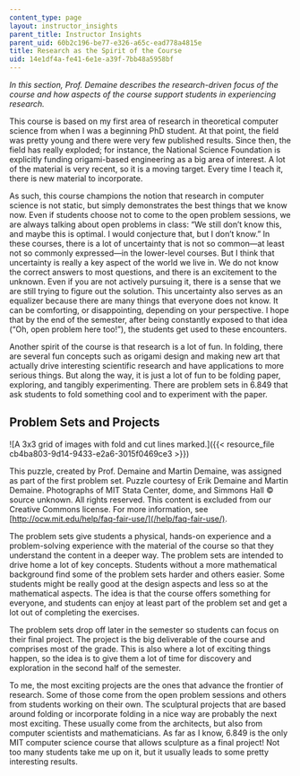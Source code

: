 ```yaml
---
content_type: page
layout: instructor_insights
parent_title: Instructor Insights
parent_uid: 60b2c196-be77-e326-a65c-ead778a4815e
title: Research as the Spirit of the Course
uid: 14e1df4a-fe41-6e1e-a39f-7bb48a5958bf
---
```


_In this section, Prof. Demaine describes the research-driven focus of the course and how aspects of the course support students in experiencing research._

This course is based on my first area of research in theoretical computer science from when I was a beginning PhD student. At that point, the field was pretty young and there were very few published results. Since then, the field has really exploded; for instance, the National Science Foundation is explicitly funding origami-based engineering as a big area of interest. A lot of the material is very recent, so it is a moving target. Every time I teach it, there is new material to incorporate.

As such, this course champions the notion that research in computer science is not static, but simply demonstrates the best things that we know now. Even if students choose not to come to the open problem sessions, we are always talking about open problems in class: “We still don’t know this, and maybe this is optimal. I would conjecture that, but I don’t know.” In these courses, there is a lot of uncertainty that is not so common—at least not so commonly expressed—in the lower-level courses. But I think that uncertainty is really a key aspect of the world we live in. We do not know the correct answers to most questions, and there is an excitement to the unknown. Even if you are not actively pursuing it, there is a sense that we are still trying to figure out the solution. This uncertainty also serves as an equalizer because there are many things that everyone does not know. It can be comforting, or disappointing, depending on your perspective. I hope that by the end of the semester, after being constantly exposed to that idea (“Oh, open problem here too!”), the students get used to these encounters.

Another spirit of the course is that research is a lot of fun. In folding, there are several fun concepts such as origami design and making new art that actually drive interesting scientific research and have applications to more serious things. But along the way, it is just a lot of fun to be folding paper, exploring, and tangibly experimenting. There are problem sets in 6.849 that ask students to fold something cool and to experiment with the paper.

Problem Sets and Projects
-------------------------

![A 3x3 grid of images with fold and cut lines marked.]({{< resource_file cb4ba803-9d14-9433-e2a6-3015f0469ce3 >}})

This puzzle, created by Prof. Demaine and Martin Demaine, was assigned as part of the first problem set. Puzzle courtesy of Erik Demaine and Martin Demaine. Photographs of MIT Stata Center, dome, and Simmons Hall © source unknown. All rights reserved. This content is excluded from our Creative Commons license. For more information, see [http://ocw.mit.edu/help/faq-fair-use/](/help/faq-fair-use/).

The problem sets give students a physical, hands-on experience and a problem-solving experience with the material of the course so that they understand the content in a deeper way. The problem sets are intended to drive home a lot of key concepts. Students without a more mathematical background find some of the problem sets harder and others easier. Some students might be really good at the design aspects and less so at the mathematical aspects. The idea is that the course offers something for everyone, and students can enjoy at least part of the problem set and get a lot out of completing the exercises.

The problem sets drop off later in the semester so students can focus on their final project. The project is the big deliverable of the course and comprises most of the grade. This is also where a lot of exciting things happen, so the idea is to give them a lot of time for discovery and exploration in the second half of the semester.

To me, the most exciting projects are the ones that advance the frontier of research. Some of those come from the open problem sessions and others from students working on their own. The sculptural projects that are based around folding or incorporate folding in a nice way are probably the next most exciting. These usually come from the architects, but also from computer scientists and mathematicians. As far as I know, 6.849 is the only MIT computer science course that allows sculpture as a final project! Not too many students take me up on it, but it usually leads to some pretty interesting results.